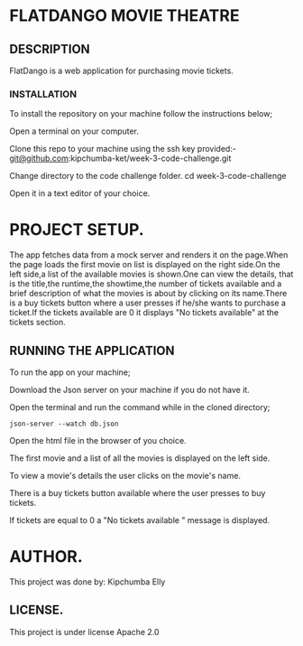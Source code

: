 # FLATDANGO MOVIE THEATRE
## DESCRIPTION
FlatDango is a web application for purchasing movie tickets.


### INSTALLATION
To install the repository on your machine follow the instructions below;

Open a terminal on your computer.

Clone this repo to your machine using the ssh key provided:-
git@github.com:kipchumba-ket/week-3-code-challenge.git

Change directory to the code challenge folder.
  cd week-3-code-challenge

Open it in a text editor of your choice.

# PROJECT SETUP.
The app fetches data from a mock server and renders it on the page.When the page loads the first movie on list is displayed on the right side.On the left side,a list of the available movies is shown.One can view the details, that is the title,the runtime,the showtime,the number of tickets available and a brief description of what the movies is about by clicking on its name.There is a buy tickets button where a user presses if he/she wants to purchase a ticket.If the tickets available are 0 it displays "No tickets available" at the tickets section.

## RUNNING THE APPLICATION
To run the app on your machine;

Download the Json server on your machine if you do not have it.

Open the terminal and run the command while in the cloned directory;

    json-server --watch db.json
Open the html file in the browser of you choice.

The first movie and a list of all the movies is displayed on the left side.

To view a movie's details the user clicks on the movie's name.

There is a buy tickets button available where the user presses to buy tickets.

If tickets are equal to 0 a "No tickets available " message is displayed.

# AUTHOR.
This project was done by: Kipchumba Elly

## LICENSE.
This project is under license Apache 2.0